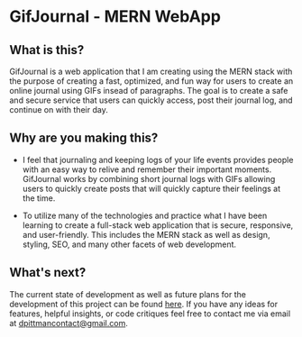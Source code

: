 # GifJournal - MERN WebApp

## What is this?
GifJournal is a web application that I am creating using the MERN stack with the purpose of creating a fast, optimized, and fun way for users to create an online journal using GIFs insead of paragraphs. The goal is to create a safe and secure service that users can quickly access, post their journal log, and continue on with their day.

## Why are you making this?
- I feel that journaling and keeping logs of your life events provides people with an easy way to relive and remember their important moments. GifJournal works by combining short journal logs with GIFs allowing users to quickly create posts that will quickly capture their feelings at the time.

- To utilize many of the technologies and practice what I have been learning to create a full-stack web application that is secure, responsive, and user-friendly. This includes the MERN stack as well as design, styling, SEO, and many other facets of web development.

## What's next?
The current state of development as well as future plans for the development of this project can be found [here](https://trello.com/b/10MVtXEH/gifjournal). If you have any ideas for features, helpful insights, or code critiques feel free to contact me via email at dpittmancontact@gmail.com.
